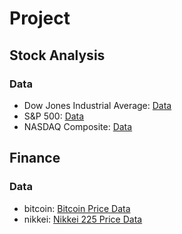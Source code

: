# Project

## Stock Analysis

### Data

- Dow Jones Industrial Average: [Data](https://finance.yahoo.com/quote/%5EDJI/history)
- S&P 500: [Data](https://finance.yahoo.com/quote/%5EGSPC?p=^GSPC)
- NASDAQ Composite: [Data](https://finance.yahoo.com/quote/%5EIXIC?p=^IXIC)

## Finance

### Data

- bitcoin: [Bitcoin Price Data](https://www.quandl.com/data/BITSTAMP/USD-USD-BITCOIN-Exchange-Rate)
- nikkei: [Nikkei 225 Price Data](https://www.quandl.com/data/ECB/FM_M_JP_JPY_DS_EI_JAPDOWA_HSTA-Japan-Equity-index-Nikkei-225-Stock-Average-Index-Historical-close-average-of-observations-through-period-Japanese-yen-provided-by-DataStream)